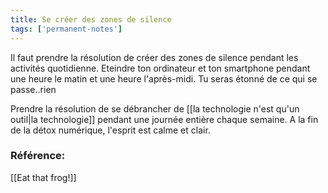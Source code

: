 ```yaml
---
title: Se créer des zones de silence
tags: ['permanent-notes']
---
```


Il faut prendre la résolution de créer des zones de silence pendant les activités quotidienne. Eteindre ton ordinateur et ton smartphone pendant une heure le matin et une heure l'après-midi. Tu seras étonné de ce qui se passe..rien

Prendre la résolution de se débrancher de [[la technologie n'est qu'un outil|la technologie]] pendant une journée entière chaque semaine. A la fin de la détox numérique, l'esprit est calme et clair.

### Référence: 
[[Eat that frog!]]